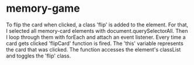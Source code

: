 # memory-game

To flip the card when clicked, a class 'flip' is added to the element. For that, I selected all memory-card elements with document.querySelectorAll. Then I loop through them with forEach and attach an event listener. Every time a card gets clicked 'flipCard' function is fired. The 'this' variable represents the card that was clicked. The function accesses the element's classList and toggles the 'flip' class. 